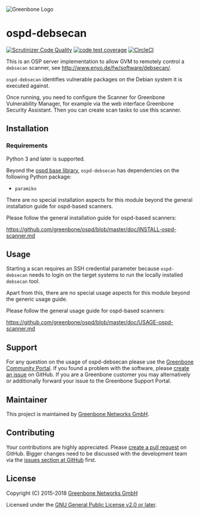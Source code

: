 ![Greenbone Logo](https://www.greenbone.net/wp-content/uploads/gb_logo_resilience_horizontal.png)

# ospd-debsecan

[![Scrutinizer Code Quality](https://scrutinizer-ci.com/g/greenbone/ospd-debsecan/badges/quality-score.png?b=master)](https://scrutinizer-ci.com/g/greenbone/ospd-debsecan/?branch=master)
[![code test coverage](https://codecov.io/gh/greenbone/ospd-debsecan/branch/master/graph/badge.svg)](https://codecov.io/gh/greenbone/ospd-debsecan)
[![CircleCI](https://circleci.com/gh/greenbone/ospd-debsecan.svg?style=svg)](https://circleci.com/gh/greenbone/ospd-debsecan)

This is an OSP server implementation to allow GVM to remotely control
a `debsecan` scanner, see <http://www.enyo.de/fw/software/debsecan/>.

`ospd-debsecan` identifies vulnerable packages on the Debian system it is
executed against.

Once running, you need to configure the Scanner for Greenbone Vulnerability
Manager, for example via the web interface Greenbone Security Assistant.
Then you can create scan tasks to use this scanner.

## Installation

### Requirements

Python 3 and later is supported.

Beyond the [ospd base library](https://github.com/greenbone/ospd),
`ospd-debsecan` has dependencies on the following Python package:

- `paramiko`

There are no special installation aspects for this module beyond the general
installation guide for ospd-based scanners.

Please follow the general installation guide for ospd-based scanners:

  <https://github.com/greenbone/ospd/blob/master/doc/INSTALL-ospd-scanner.md>

## Usage

Starting a scan requires an SSH credential parameter because `ospd-debsecan`
needs to login on the target systems to run the locally installed `debsecan`
tool.

Apart from this, there are no special usage aspects for this module beyond the
generic usage guide.

Please follow the general usage guide for ospd-based scanners:

  <https://github.com/greenbone/ospd/blob/master/doc/USAGE-ospd-scanner.md>

## Support

For any question on the usage of ospd-debsecan please use the [Greenbone
Community Portal](https://community.greenbone.net/c/gse). If you found a
problem with the software, please [create an
issue](https://github.com/greenbone/ospd-debsecan/issues) on GitHub. If you are
a Greenbone customer you may alternatively or additionally forward your issue
to the Greenbone Support Portal.

## Maintainer

This project is maintained by [Greenbone Networks
GmbH](https://www.greenbone.net/).

## Contributing

Your contributions are highly appreciated. Please [create a pull
request](https://github.com/greenbone/ospd-debsecan/pulls) on GitHub. Bigger
changes need to be discussed with the development team via the [issues section
at GitHub](https://github.com/greenbone/ospd-debsecan/issues) first.

## License

Copyright (C) 2015-2018 [Greenbone Networks GmbH](https://www.greenbone.net/)

Licensed under the [GNU General Public License v2.0 or later](COPYING).
